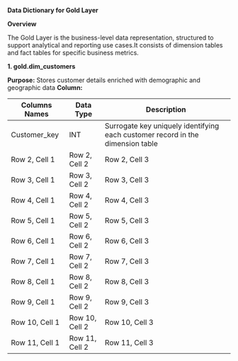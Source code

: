 **Data Dictionary for Gold Layer**


**Overview** 

The Gold Layer is the business-level data representation, structured  to
support analytical and reporting use cases.It consists of dimension tables 
and fact tables for specific business metrics.

**1. gold.dim_customers**
	
  **Purpose:** Stores customer details enriched with demographic and geographic data
  **Column:**


| Columns Names  | Data Type      | Description    								    |
|----------------|----------------|----------------								    |
| Customer_key   | INT            | Surrogate key uniquely identifying each customer record in the dimension table  |
| Row 2, Cell 1  | Row 2, Cell 2  | Row 2, Cell 3  |
| Row 3, Cell 1  | Row 3, Cell 2  | Row 3, Cell 3  |
| Row 4, Cell 1  | Row 4, Cell 2  | Row 4, Cell 3  |
| Row 5, Cell 1  | Row 5, Cell 2  | Row 5, Cell 3  |
| Row 6, Cell 1  | Row 6, Cell 2  | Row 6, Cell 3  |
| Row 7, Cell 1  | Row 7, Cell 2  | Row 7, Cell 3  |
| Row 8, Cell 1  | Row 8, Cell 2  | Row 8, Cell 3  |
| Row 9, Cell 1  | Row 9, Cell 2  | Row 9, Cell 3  |
| Row 10, Cell 1 | Row 10, Cell 2 | Row 10, Cell 3 |
| Row 11, Cell 1 | Row 11, Cell 2 | Row 11, Cell 3 |
